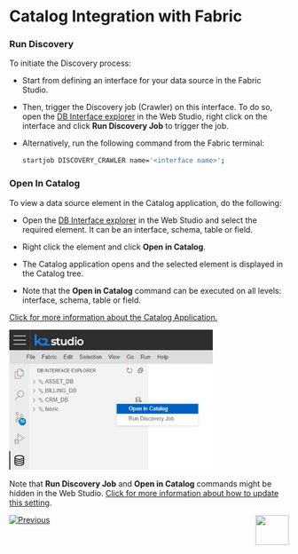 # Catalog Integration with Fabric

### Run Discovery

To initiate the Discovery process:

* Start from defining an interface for your data source in the Fabric Studio. 

* Then, trigger the Discovery job (Crawler) on this interface. To do so, open the [DB Interface explorer](/articles/04_fabric_studio/25_web_data_explorer.md) in the Web Studio, right click on the interface and click **Run Discovery Job** to trigger the job.

* Alternatively, run the following command from the Fabric terminal:

  ~~~bash
  startjob DISCOVERY_CRAWLER name='<interface name>';
  ~~~

### Open In Catalog

To view a data source element in the Catalog application, do the following:

* Open the [DB Interface explorer](/articles/04_fabric_studio/25_web_data_explorer.md) in the Web Studio and select the required element. It can be an interface, schema, table or field.

* Right click the element and click **Open in Catalog**. 

* The Catalog application opens and the selected element is displayed in the Catalog tree.

* Note that the **Open in Catalog** command can be executed on all levels: interface, schema, table or field.

[Click for more information about the Catalog Application.](05_catalog_app.md)

<img src="images/show_catalog_commands.png" style="zoom:75%;" />

Note that **Run Discovery Job** and **Open in Catalog** commands might be hidden in the Web Studio. [Click for more information about how to update this setting](11_advanced_settings.md#web-studio).





[![Previous](/articles/images/Previous.png)](04_plugin_framework.md)[<img align="right" width="60" height="54" src="/articles/images/Next.png">](05_catalog_app.md) 

